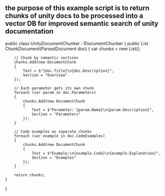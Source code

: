 ## the purpose of this example script is to return chunks of unity docs to be processed into a vector DB for improved semantic search of unity documentation
public class UnityDocumentChunker : IDocumentChunker
{
    public List<DocumentChunk> ChunkDocument(ParsedDocument doc)
    {
        var chunks = new List<DocumentChunk>();
        
        // Chunk by semantic sections
        chunks.Add(new DocumentChunk 
        { 
            Text = $"{doc.Title}\n{doc.Description}", 
            Section = "Overview" 
        });
        
        // Each parameter gets its own chunk
        foreach (var param in doc.Parameters)
        {
            chunks.Add(new DocumentChunk 
            { 
                Text = $"Parameter: {param.Name}\n{param.Description}", 
                Section = "Parameters" 
            });
        }
        
        // Code examples as separate chunks
        foreach (var example in doc.CodeExamples)
        {
            chunks.Add(new DocumentChunk 
            { 
                Text = $"Example:\n{example.Code}\n{example.Explanation}", 
                Section = "Examples" 
            });
        }
        
        return chunks;
    }
}
